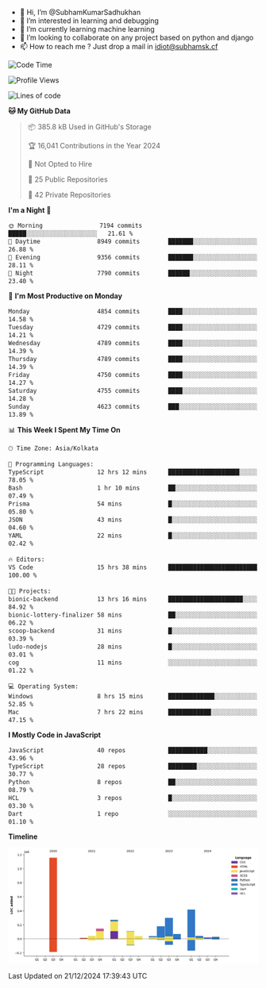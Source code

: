 - 👋 Hi, I’m @SubhamKumarSadhukhan
- 👀 I’m interested in learning and debugging
- 🌱 I’m currently learning machine learning
- 💞️ I’m looking to collaborate on any project based on python and django
- 📫 How to reach me ?
      Just drop a mail in idiot@subhamsk.cf

<!---
SubhamKumarSadhukhan/SubhamKumarSadhukhan is a ✨ special ✨ repository because its `README.md` (this file) appears on your GitHub profile.
You can click the Preview link to take a look at your changes.
--->


<!--START_SECTION:waka-->
![Code Time](http://img.shields.io/badge/Code%20Time-2%2C684%20hrs%2053%20mins-blue)

![Profile Views](http://img.shields.io/badge/Profile%20Views-0-blue)

![Lines of code](https://img.shields.io/badge/From%20Hello%20World%20I%27ve%20Written-2.9%20million%20lines%20of%20code-blue)

**🐱 My GitHub Data** 

> 📦 385.8 kB Used in GitHub's Storage 
 > 
> 🏆 16,041 Contributions in the Year 2024
 > 
> 🚫 Not Opted to Hire
 > 
> 📜 25 Public Repositories 
 > 
> 🔑 42 Private Repositories 
 > 
**I'm a Night 🦉** 

```text
🌞 Morning                7194 commits        █████░░░░░░░░░░░░░░░░░░░░   21.61 % 
🌆 Daytime                8949 commits        ███████░░░░░░░░░░░░░░░░░░   26.88 % 
🌃 Evening                9356 commits        ███████░░░░░░░░░░░░░░░░░░   28.11 % 
🌙 Night                  7790 commits        ██████░░░░░░░░░░░░░░░░░░░   23.40 % 
```
📅 **I'm Most Productive on Monday** 

```text
Monday                   4854 commits        ████░░░░░░░░░░░░░░░░░░░░░   14.58 % 
Tuesday                  4729 commits        ████░░░░░░░░░░░░░░░░░░░░░   14.21 % 
Wednesday                4789 commits        ████░░░░░░░░░░░░░░░░░░░░░   14.39 % 
Thursday                 4789 commits        ████░░░░░░░░░░░░░░░░░░░░░   14.39 % 
Friday                   4750 commits        ████░░░░░░░░░░░░░░░░░░░░░   14.27 % 
Saturday                 4755 commits        ████░░░░░░░░░░░░░░░░░░░░░   14.28 % 
Sunday                   4623 commits        ███░░░░░░░░░░░░░░░░░░░░░░   13.89 % 
```


📊 **This Week I Spent My Time On** 

```text
🕑︎ Time Zone: Asia/Kolkata

💬 Programming Languages: 
TypeScript               12 hrs 12 mins      ████████████████████░░░░░   78.05 % 
Bash                     1 hr 10 mins        ██░░░░░░░░░░░░░░░░░░░░░░░   07.49 % 
Prisma                   54 mins             █░░░░░░░░░░░░░░░░░░░░░░░░   05.80 % 
JSON                     43 mins             █░░░░░░░░░░░░░░░░░░░░░░░░   04.60 % 
YAML                     22 mins             █░░░░░░░░░░░░░░░░░░░░░░░░   02.42 % 

🔥 Editors: 
VS Code                  15 hrs 38 mins      █████████████████████████   100.00 % 

🐱‍💻 Projects: 
bionic-backend           13 hrs 16 mins      █████████████████████░░░░   84.92 % 
bionic-lottery-finalizer 58 mins             ██░░░░░░░░░░░░░░░░░░░░░░░   06.22 % 
scoop-backend            31 mins             █░░░░░░░░░░░░░░░░░░░░░░░░   03.39 % 
ludo-nodejs              28 mins             █░░░░░░░░░░░░░░░░░░░░░░░░   03.01 % 
cog                      11 mins             ░░░░░░░░░░░░░░░░░░░░░░░░░   01.22 % 

💻 Operating System: 
Windows                  8 hrs 15 mins       █████████████░░░░░░░░░░░░   52.85 % 
Mac                      7 hrs 22 mins       ████████████░░░░░░░░░░░░░   47.15 % 
```

**I Mostly Code in JavaScript** 

```text
JavaScript               40 repos            ███████████░░░░░░░░░░░░░░   43.96 % 
TypeScript               28 repos            ████████░░░░░░░░░░░░░░░░░   30.77 % 
Python                   8 repos             ██░░░░░░░░░░░░░░░░░░░░░░░   08.79 % 
HCL                      3 repos             █░░░░░░░░░░░░░░░░░░░░░░░░   03.30 % 
Dart                     1 repo              ░░░░░░░░░░░░░░░░░░░░░░░░░   01.10 % 
```



**Timeline**

![Lines of Code chart](https://raw.githubusercontent.com/SubhamKumarSadhukhan/SubhamKumarSadhukhan/main/assets/bar_graph.png)


 Last Updated on 21/12/2024 17:39:43 UTC
<!--END_SECTION:waka-->
